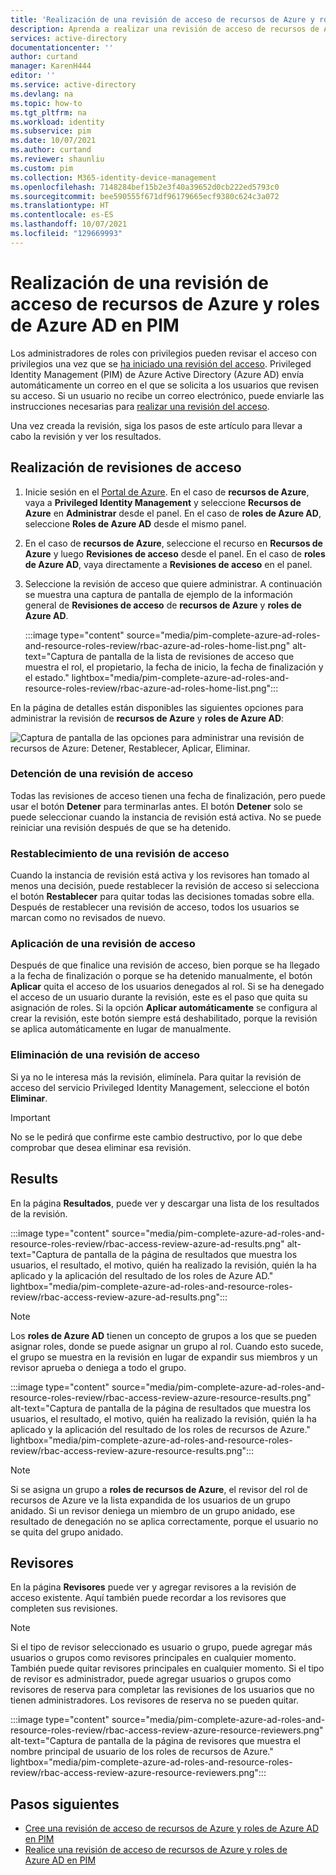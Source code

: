 ```yaml
---
title: 'Realización de una revisión de acceso de recursos de Azure y roles de Azure AD en PIM: Azure AD | Microsoft Docs'
description: Aprenda a realizar una revisión de acceso de recursos de Azure y roles de Azure AD en Privileged Identity Management de Azure Active Directory.
services: active-directory
documentationcenter: ''
author: curtand
manager: KarenH444
editor: ''
ms.service: active-directory
ms.devlang: na
ms.topic: how-to
ms.tgt_pltfrm: na
ms.workload: identity
ms.subservice: pim
ms.date: 10/07/2021
ms.author: curtand
ms.reviewer: shaunliu
ms.custom: pim
ms.collection: M365-identity-device-management
ms.openlocfilehash: 7148284bef15b2e3f40a39652d0cb222ed5793c0
ms.sourcegitcommit: bee590555f671df96179665ecf9380c624c3a072
ms.translationtype: HT
ms.contentlocale: es-ES
ms.lasthandoff: 10/07/2021
ms.locfileid: "129669993"
---
```

# <a name="complete-an-access-review-of-azure-resource-and-azure-ad-roles-in-pim"></a>Realización de una revisión de acceso de recursos de Azure y roles de Azure AD en PIM

Los administradores de roles con privilegios pueden revisar el acceso con privilegios una vez que se [ha iniciado una revisión del acceso](pim-create-azure-ad-roles-and-resource-roles-review.md). Privileged Identity Management (PIM) de Azure Active Directory (Azure AD) envía automáticamente un correo en el que se solicita a los usuarios que revisen su acceso. Si un usuario no recibe un correo electrónico, puede enviarle las instrucciones necesarias para [realizar una revisión del acceso](pim-perform-azure-ad-roles-and-resource-roles-review.md).

Una vez creada la revisión, siga los pasos de este artículo para llevar a cabo la revisión y ver los resultados.

## <a name="complete-access-reviews"></a>Realización de revisiones de acceso

1. Inicie sesión en el [Portal de Azure](https://portal.azure.com/). En el caso de **recursos de Azure**, vaya a **Privileged Identity Management** y seleccione **Recursos de Azure** en **Administrar** desde el panel. En el caso de **roles de Azure AD**, seleccione **Roles de Azure AD** desde el mismo panel.

2. En el caso de **recursos de Azure**, seleccione el recurso en **Recursos de Azure** y luego **Revisiones de acceso** desde el panel. En el caso de **roles de Azure AD**, vaya directamente a **Revisiones de acceso** en el panel.

3. Seleccione la revisión de acceso que quiere administrar. A continuación se muestra una captura de pantalla de ejemplo de la información general de **Revisiones de acceso** de **recursos de Azure** y **roles de Azure AD**.

    :::image type="content" source="media/pim-complete-azure-ad-roles-and-resource-roles-review/rbac-azure-ad-roles-home-list.png" alt-text="Captura de pantalla de la lista de revisiones de acceso que muestra el rol, el propietario, la fecha de inicio, la fecha de finalización y el estado." lightbox="media/pim-complete-azure-ad-roles-and-resource-roles-review/rbac-azure-ad-roles-home-list.png":::

En la página de detalles están disponibles las siguientes opciones para administrar la revisión de **recursos de Azure** y **roles de Azure AD**:

![Captura de pantalla de las opciones para administrar una revisión de recursos de Azure: Detener, Restablecer, Aplicar, Eliminar.](media/pim-complete-azure-ad-roles-and-resource-roles-review/rbac-access-review-menu.png)

### <a name="stop-an-access-review"></a>Detención de una revisión de acceso

Todas las revisiones de acceso tienen una fecha de finalización, pero puede usar el botón **Detener** para terminarlas antes. El botón **Detener** solo se puede seleccionar cuando la instancia de revisión está activa. No se puede reiniciar una revisión después de que se ha detenido.

### <a name="reset-an-access-review"></a>Restablecimiento de una revisión de acceso

Cuando la instancia de revisión está activa y los revisores han tomado al menos una decisión, puede restablecer la revisión de acceso si selecciona el botón **Restablecer** para quitar todas las decisiones tomadas sobre ella. Después de restablecer una revisión de acceso, todos los usuarios se marcan como no revisados de nuevo.

### <a name="apply-an-access-review"></a>Aplicación de una revisión de acceso

Después de que finalice una revisión de acceso, bien porque se ha llegado a la fecha de finalización o porque se ha detenido manualmente, el botón **Aplicar** quita el acceso de los usuarios denegados al rol. Si se ha denegado el acceso de un usuario durante la revisión, este es el paso que quita su asignación de roles. Si la opción **Aplicar automáticamente** se configura al crear la revisión, este botón siempre está deshabilitado, porque la revisión se aplica automáticamente en lugar de manualmente.

### <a name="delete-an-access-review"></a>Eliminación de una revisión de acceso

Si ya no le interesa más la revisión, elimínela. Para quitar la revisión de acceso del servicio Privileged Identity Management, seleccione el botón **Eliminar**.

> [!IMPORTANT]
> No se le pedirá que confirme este cambio destructivo, por lo que debe comprobar que desea eliminar esa revisión.

## <a name="results"></a>Results

En la página **Resultados**, puede ver y descargar una lista de los resultados de la revisión.

:::image type="content" source="media/pim-complete-azure-ad-roles-and-resource-roles-review/rbac-access-review-azure-ad-results.png" alt-text="Captura de pantalla de la página de resultados que muestra los usuarios, el resultado, el motivo, quién ha realizado la revisión, quién la ha aplicado y la aplicación del resultado de los roles de Azure AD." lightbox="media/pim-complete-azure-ad-roles-and-resource-roles-review/rbac-access-review-azure-ad-results.png":::

> [!Note]
> Los **roles de Azure AD** tienen un concepto de grupos a los que se pueden asignar roles, donde se puede asignar un grupo al rol. Cuando esto sucede, el grupo se muestra en la revisión en lugar de expandir sus miembros y un revisor aprueba o deniega a todo el grupo.

:::image type="content" source="media/pim-complete-azure-ad-roles-and-resource-roles-review/rbac-access-review-azure-resource-results.png" alt-text="Captura de pantalla de la página de resultados que muestra los usuarios, el resultado, el motivo, quién ha realizado la revisión, quién la ha aplicado y la aplicación del resultado de los roles de recursos de Azure." lightbox="media/pim-complete-azure-ad-roles-and-resource-roles-review/rbac-access-review-azure-resource-results.png":::

> [!Note]
>Si se asigna un grupo a **roles de recursos de Azure**, el revisor del rol de recursos de Azure ve la lista expandida de los usuarios de un grupo anidado. Si un revisor deniega un miembro de un grupo anidado, ese resultado de denegación no se aplica correctamente, porque el usuario no se quita del grupo anidado.

## <a name="reviewers"></a>Revisores

En la página **Revisores** puede ver y agregar revisores a la revisión de acceso existente. Aquí también puede recordar a los revisores que completen sus revisiones.

> [!Note]
> Si el tipo de revisor seleccionado es usuario o grupo, puede agregar más usuarios o grupos como revisores principales en cualquier momento. También puede quitar revisores principales en cualquier momento. Si el tipo de revisor es administrador, puede agregar usuarios o grupos como revisores de reserva para completar las revisiones de los usuarios que no tienen administradores. Los revisores de reserva no se pueden quitar.

:::image type="content" source="media/pim-complete-azure-ad-roles-and-resource-roles-review/rbac-access-review-azure-resource-reviewers.png" alt-text="Captura de pantalla de la página de revisores que muestra el nombre principal de usuario de los roles de recursos de Azure." lightbox="media/pim-complete-azure-ad-roles-and-resource-roles-review/rbac-access-review-azure-resource-reviewers.png":::

## <a name="next-steps"></a>Pasos siguientes

- [Cree una revisión de acceso de recursos de Azure y roles de Azure AD en PIM](pim-create-azure-ad-roles-and-resource-roles-review.md)
- [Realice una revisión de acceso de recursos de Azure y roles de Azure AD en PIM](pim-perform-azure-ad-roles-and-resource-roles-review.md)
